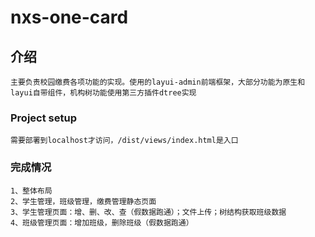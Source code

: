 # nxs-one-card

## 介绍
```
主要负责校园缴费各项功能的实现。使用的layui-admin前端框架，大部分功能为原生和layui自带组件，机构树功能使用第三方插件dtree实现
```


### Project setup
```
需要部署到localhost才访问，/dist/views/index.html是入口
```

### 完成情况
```
1、整体布局
2、学生管理，班级管理，缴费管理静态页面
3、学生管理页面：增、删、改、查（假数据跑通）；文件上传；树结构获取班级数据
4、班级管理页面：增加班级，删除班级（假数据跑通）

```

